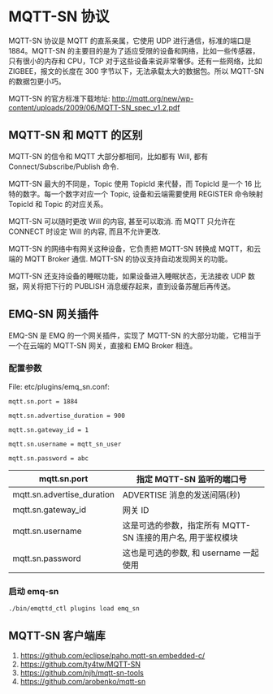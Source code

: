 # MQTT-SN 协议

MQTT-SN 协议是 MQTT 的直系亲属，它使用 UDP 进行通信，标准的端口是 1884。MQTT-SN 的主要目的是为了适应受限的设备和网络，比如一些传感器，只有很小的内存和 CPU，TCP 对于这些设备来说非常奢侈。还有一些网络，比如 ZIGBEE，报文的长度在 300 字节以下，无法承载太大的数据包。所以 MQTT-SN 的数据包更小巧。

MQTT-SN 的官方标准下载地址: [ http://mqtt.org/new/wp-content/uploads/2009/06/MQTT-SN_spec_v1.2.pdf ](http://mqtt.org/new/wp-content/uploads/2009/06/MQTT-SN_spec_v1.2.pdf)

## MQTT-SN 和 MQTT 的区别

MQTT-SN 的信令和 MQTT 大部分都相同，比如都有 Will, 都有 Connect/Subscribe/Publish 命令.

MQTT-SN 最大的不同是，Topic 使用 TopicId 来代替，而 TopicId 是一个 16 比特的数字。每一个数字对应一个 Topic, 设备和云端需要使用 REGISTER 命令映射 TopicId 和 Topic 的对应关系。

MQTT-SN 可以随时更改 Will 的内容, 甚至可以取消. 而 MQTT 只允许在 CONNECT 时设定 Will 的内容, 而且不允许更改.

MQTT-SN 的网络中有网关这种设备，它负责把 MQTT-SN 转换成 MQTT，和云端的 MQTT Broker 通信. MQTT-SN 的协议支持自动发现网关的功能。

MQTT-SN 还支持设备的睡眠功能，如果设备进入睡眠状态，无法接收 UDP 数据，网关将把下行的 PUBLISH 消息缓存起来，直到设备苏醒后再传送。

## EMQ-SN 网关插件

EMQ-SN 是 EMQ 的一个网关插件，实现了 MQTT-SN 的大部分功能，它相当于一个在云端的 MQTT-SN 网关，直接和 EMQ Broker 相连。

### 配置参数

File: etc/plugins/emq_sn.conf:

    mqtt.sn.port = 1884

    mqtt.sn.advertise_duration = 900

    mqtt.sn.gateway_id = 1

    mqtt.sn.username = mqtt_sn_user

    mqtt.sn.password = abc

| mqtt.sn.port               | 指定 MQTT-SN 监听的端口号                                   |
| -------------------------- | ----------------------------------------------------------- |
| mqtt.sn.advertise_duration | ADVERTISE 消息的发送间隔(秒)                                |
| mqtt.sn.gateway_id         | 网关 ID                                                     |
| mqtt.sn.username           | 这是可选的参数，指定所有 MQTT-SN 连接的用户名, 用于鉴权模块 |
| mqtt.sn.password           | 这也是可选的参数, 和 username 一起使用                      |

### 启动 emq-sn

    ./bin/emqttd_ctl plugins load emq_sn

## MQTT-SN 客户端库

1. [ https://github.com/eclipse/paho.mqtt-sn.embedded-c/ ](https://github.com/eclipse/paho.mqtt-sn.embedded-c/)
2. [ https://github.com/ty4tw/MQTT-SN ](https://github.com/ty4tw/MQTT-SN)
3. [ https://github.com/njh/mqtt-sn-tools ](https://github.com/njh/mqtt-sn-tools)
4. [ https://github.com/arobenko/mqtt-sn ](https://github.com/arobenko/mqtt-sn)
